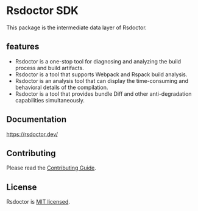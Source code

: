 # Rsdoctor SDK

This package is the intermediate data layer of Rsdoctor.

## features

- Rsdoctor is a one-stop tool for diagnosing and analyzing the build process and build artifacts.
- Rsdoctor is a tool that supports Webpack and Rspack build analysis.
- Rsdoctor is an analysis tool that can display the time-consuming and behavioral details of the compilation.
- Rsdoctor is a tool that provides bundle Diff and other anti-degradation capabilities simultaneously.

## Documentation

https://rsdoctor.dev/

## Contributing

Please read the [Contributing Guide](https://github.com/web-infra-dev/rsdoctor/blob/main/CONTRIBUTING.md).

## License

Rsdoctor is [MIT licensed](https://github.com/web-infra-dev/rsdoctor/blob/main/LICENSE).
